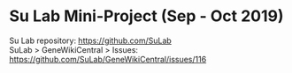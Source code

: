 # Su Lab Mini-Project (Sep - Oct 2019)

Su Lab repository: https://github.com/SuLab </br>
SuLab > GeneWikiCentral > Issues: https://github.com/SuLab/GeneWikiCentral/issues/116
